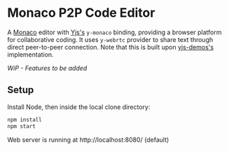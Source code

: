 # Monaco P2P Code Editor

A [Monaco](https://microsoft.github.io/monaco-editor/) editor with [Yjs's](https://github.com/yjs/yjs) `y-monaco` binding, providing a browser platform for collaborative coding. It uses `y-webrtc` provider to share text through direct peer-to-peer connection. Note that this is built upon [yjs-demos's](https://github.com/yjs/yjs-demos) implementation.

_WiP - Features to be added_

## Setup

Install Node, then inside the local clone directory:
```sh
npm install
npm start
```
Web server is running at http://localhost:8080/ (default)
